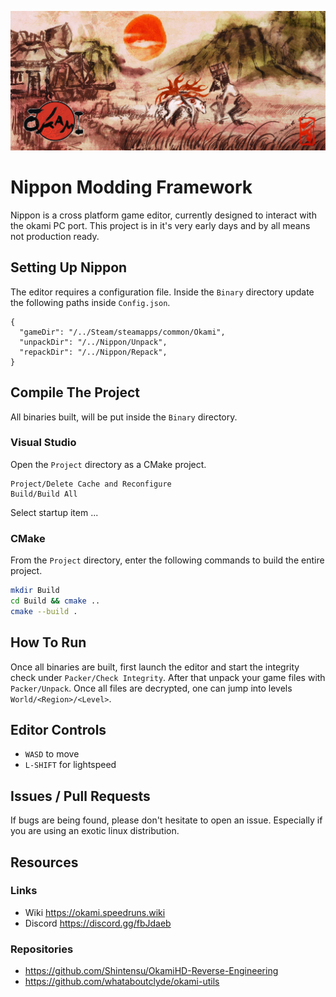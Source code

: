 ![](README.jpg)

# Nippon Modding Framework

Nippon is a cross platform game editor, currently designed to interact with the okami PC port. This project is in it's very early days and by all means not production ready.

## Setting Up Nippon

The editor requires a configuration file. Inside the `Binary` directory update the following paths inside `Config.json`.

```jsonc
{
  "gameDir": "/../Steam/steamapps/common/Okami",
  "unpackDir": "/../Nippon/Unpack",
  "repackDir": "/../Nippon/Repack",
}
```

## Compile The Project

All binaries built, will be put inside the `Binary` directory.

### Visual Studio

Open the `Project` directory as a CMake project.

```
Project/Delete Cache and Reconfigure
Build/Build All
```

Select startup item ...

### CMake

From the `Project` directory, enter the following commands to build the entire project.

```sh
mkdir Build
cd Build && cmake ..
cmake --build .
```

## How To Run

Once all binaries are built, first launch the editor and start the integrity check under `Packer/Check Integrity`. After that unpack your game files with `Packer/Unpack`. Once all files are decrypted, one can jump into levels `World/<Region>/<Level>`.

## Editor Controls

- `WASD` to move
- `L-SHIFT` for lightspeed

## Issues / Pull Requests

If bugs are being found, please don't hesitate to open an issue. Especially if you are using an exotic linux distribution.

## Resources

### Links

- Wiki https://okami.speedruns.wiki
- Discord https://discord.gg/fbJdaeb

### Repositories

- https://github.com/Shintensu/OkamiHD-Reverse-Engineering
- https://github.com/whataboutclyde/okami-utils
